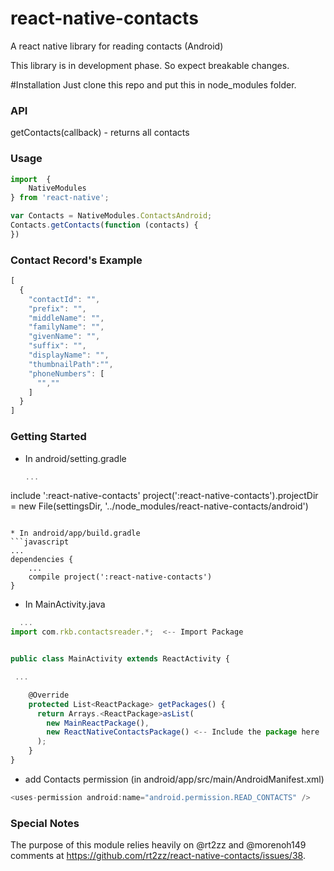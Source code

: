 # react-native-contacts

A react native library for reading contacts (Android)

This library is in development phase. So expect breakable changes.

#Installation
Just clone this repo and put this in node_modules folder.

### API
getContacts(callback) - returns all contacts 

### Usage
```javascript
import  {
    NativeModules
} from 'react-native';

var Contacts = NativeModules.ContactsAndroid;
Contacts.getContacts(function (contacts) {
})
```

### Contact Record's Example
```javascript
[
  {
    "contactId": "",
    "prefix": "",
    "middleName": "",
    "familyName": "",
    "givenName": "",
    "suffix": "",
    "displayName": "",
    "thumbnailPath":"",
    "phoneNumbers": [
      "",""
    ]
  }
]
```

### Getting Started
* In android/setting.gradle
  ```javascript
  ...
include ':react-native-contacts'
project(':react-native-contacts').projectDir = new File(settingsDir, '../node_modules/react-native-contacts/android')
```

* In android/app/build.gradle
```javascript
...
dependencies {
    ...
    compile project(':react-native-contacts')
}
```  

* In MainActivity.java

```javascript
  ...
import com.rkb.contactsreader.*;  <-- Import Package


public class MainActivity extends ReactActivity {

 ...

    @Override
    protected List<ReactPackage> getPackages() {
      return Arrays.<ReactPackage>asList(
        new MainReactPackage(),
        new ReactNativeContactsPackage() <-- Include the package here
      );
    }
}
```
* add Contacts permission (in android/app/src/main/AndroidManifest.xml)
```javascript
<uses-permission android:name="android.permission.READ_CONTACTS" />
```
### Special Notes

The purpose of this module relies heavily on @rt2zz and @morenoh149 comments at https://github.com/rt2zz/react-native-contacts/issues/38.





  


